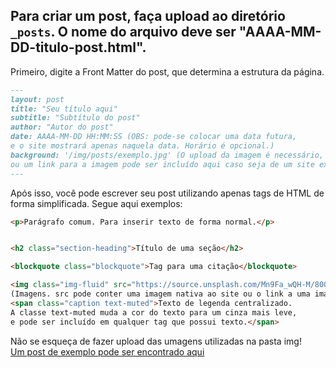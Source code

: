 

## Para criar um post, faça upload ao diretório `_posts`. O nome do arquivo deve ser "AAAA-MM-DD-titulo-post.html".

Primeiro, digite a Front Matter do post, que determina a estrutura da página.

```markdown
---
layout: post
title: "Seu título aqui"
subtitle: "Subtítulo do post"
author: "Autor do post"
date: AAAA-MM-DD HH:MM:SS (OBS: pode-se colocar uma data futura,
e o site mostrará apenas naquela data. Horário é opcional.)
background: '/img/posts/exemplo.jpg' (O upload da imagem é necessário,
ou um link para a imagem pode ser incluído aqui caso seja de um site externo)
---
```

Após isso, você pode escrever seu post utilizando apenas tags de HTML de forma simplificada. Segue aqui exemplos:


```html
<p>Parágrafo comum. Para inserir texto de forma normal.</p>


<h2 class="section-heading">Título de uma seção</h2>

<blockquote class="blockquote">Tag para uma citação</blockquote>

<img class="img-fluid" src="https://source.unsplash.com/Mn9Fa_wQH-M/800x450" alt="Erro">
(Imagens. src pode conter uma imagem nativa ao site ou o link a uma imagem externa)
<span class="caption text-muted">Texto de legenda centralizado.
A classe text-muted muda a cor do texto para um cinza mais leve,
e pode ser incluído em qualquer tag que possui texto.</span>
```

Não se esqueça de fazer upload das umagens utilizadas na pasta img!\
[Um post de exemplo pode ser encontrado aqui](https://leppyt.github.io/Cursos_3D_Jekyll/2025/04/09/cursos-d3-saber.html)

